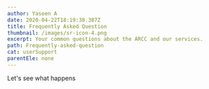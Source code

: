 ```yaml
---
author: Yaseen A
date: 2020-04-22T18:19:38.387Z
title: Frequently Asked Question
thumbnail: /images/sr-icon-4.png
excerpt: Your common questions about the ARCC and our services.
path: Frequently-asked-question
cat: userSupport
parentEle: none
---
```

Let's see what happens
